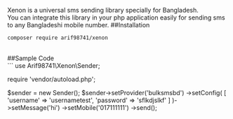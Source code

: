 Xenon is a universal sms sending library specially for Bangladesh. <br> You can integrate this library in your php application easily for sending sms to any Bangladeshi mobile number.
##Installation
```
composer require arif98741/xenon
```
<br>
##Sample Code
<br>
```
<?php

use Arif98741\Xenon\Sender;

require 'vendor/autoload.php';

$sender = new Sender();
$sender->setProvider('bulksmsbd')
    ->setConfig(
        [
            'username' => 'usernametest',
            'password' => 'sflkdjslkf'
        ]
    )->setMessage('hi')
    ->setMobile('017111111')
    ->send();
```

